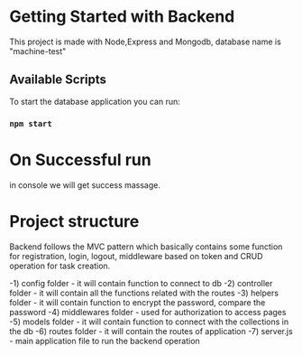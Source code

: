 # Getting Started with Backend

This project is made with Node,Express and Mongodb, database name is "machine-test"

## Available Scripts

To start the database application you can run:

### `npm start`

# On Successful run

in console we will get success massage.

# Project structure

Backend follows the MVC pattern which basically contains some function for registration, login, logout, middleware based on token and CRUD operation for task creation.

-1) config folder - it will contain function to connect to db
-2) controller folder - it will contain all the functions related with the routes
-3) helpers folder - it will contain function to encrypt the password, compare the password
-4) middlewares folder - used for authorization to access pages
-5) models folder - it will contain function to connect with the collections in the db
-6) routes folder - it will contain the routes of application
-7) server.js - main application file to run the backend operation
